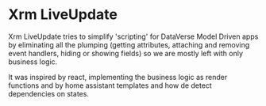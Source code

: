 # Xrm LiveUpdate

Xrm LiveUpdate tries to simplify 'scripting' for DataVerse Model Driven apps by eliminating all the plumping (getting attributes, attaching and removing event handlers, hiding or showing fields) so we are mostly left with only business logic.

It was inspired by react, implementing the business logic as render functions and by home assistant templates and how de detect dependencies on states.

